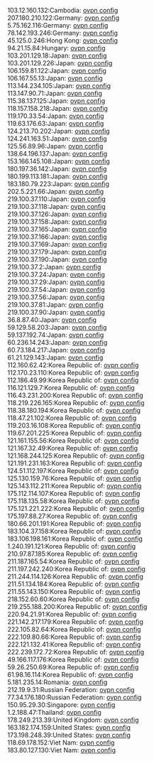 103.12.160.132:Cambodia: [ovpn config](vpn/103_12_160_132.ovpn)  
207.180.210.122:Germany: [ovpn config](vpn/207_180_210_122.ovpn)  
5.75.162.116:Germany: [ovpn config](vpn/5_75_162_116.ovpn)  
78.142.193.246:Germany: [ovpn config](vpn/78_142_193_246.ovpn)  
45.125.0.246:Hong Kong: [ovpn config](vpn/45_125_0_246.ovpn)  
94.21.15.84:Hungary: [ovpn config](vpn/94_21_15_84.ovpn)  
103.201.129.18:Japan: [ovpn config](vpn/103_201_129_18.ovpn)  
103.201.129.226:Japan: [ovpn config](vpn/103_201_129_226.ovpn)  
106.159.81.122:Japan: [ovpn config](vpn/106_159_81_122.ovpn)  
106.167.55.13:Japan: [ovpn config](vpn/106_167_55_13.ovpn)  
113.144.234.105:Japan: [ovpn config](vpn/113_144_234_105.ovpn)  
113.147.90.71:Japan: [ovpn config](vpn/113_147_90_71.ovpn)  
115.38.137.125:Japan: [ovpn config](vpn/115_38_137_125.ovpn)  
118.157.158.218:Japan: [ovpn config](vpn/118_157_158_218.ovpn)  
119.170.33.54:Japan: [ovpn config](vpn/119_170_33_54.ovpn)  
119.63.176.63:Japan: [ovpn config](vpn/119_63_176_63.ovpn)  
124.213.70.202:Japan: [ovpn config](vpn/124_213_70_202.ovpn)  
124.241.163.51:Japan: [ovpn config](vpn/124_241_163_51.ovpn)  
125.56.89.96:Japan: [ovpn config](vpn/125_56_89_96.ovpn)  
138.64.196.137:Japan: [ovpn config](vpn/138_64_196_137.ovpn)  
153.166.145.108:Japan: [ovpn config](vpn/153_166_145_108.ovpn)  
180.197.36.142:Japan: [ovpn config](vpn/180_197_36_142.ovpn)  
180.199.113.181:Japan: [ovpn config](vpn/180_199_113_181.ovpn)  
183.180.79.223:Japan: [ovpn config](vpn/183_180_79_223.ovpn)  
202.5.221.66:Japan: [ovpn config](vpn/202_5_221_66.ovpn)  
219.100.37.110:Japan: [ovpn config](vpn/219_100_37_110.ovpn)  
219.100.37.118:Japan: [ovpn config](vpn/219_100_37_118.ovpn)  
219.100.37.126:Japan: [ovpn config](vpn/219_100_37_126.ovpn)  
219.100.37.158:Japan: [ovpn config](vpn/219_100_37_158.ovpn)  
219.100.37.165:Japan: [ovpn config](vpn/219_100_37_165.ovpn)  
219.100.37.166:Japan: [ovpn config](vpn/219_100_37_166.ovpn)  
219.100.37.169:Japan: [ovpn config](vpn/219_100_37_169.ovpn)  
219.100.37.179:Japan: [ovpn config](vpn/219_100_37_179.ovpn)  
219.100.37.190:Japan: [ovpn config](vpn/219_100_37_190.ovpn)  
219.100.37.2:Japan: [ovpn config](vpn/219_100_37_2.ovpn)  
219.100.37.24:Japan: [ovpn config](vpn/219_100_37_24.ovpn)  
219.100.37.29:Japan: [ovpn config](vpn/219_100_37_29.ovpn)  
219.100.37.54:Japan: [ovpn config](vpn/219_100_37_54.ovpn)  
219.100.37.56:Japan: [ovpn config](vpn/219_100_37_56.ovpn)  
219.100.37.81:Japan: [ovpn config](vpn/219_100_37_81.ovpn)  
219.100.37.90:Japan: [ovpn config](vpn/219_100_37_90.ovpn)  
36.8.87.40:Japan: [ovpn config](vpn/36_8_87_40.ovpn)  
59.129.58.203:Japan: [ovpn config](vpn/59_129_58_203.ovpn)  
59.137.192.74:Japan: [ovpn config](vpn/59_137_192_74.ovpn)  
60.236.14.243:Japan: [ovpn config](vpn/60_236_14_243.ovpn)  
60.73.184.217:Japan: [ovpn config](vpn/60_73_184_217.ovpn)  
61.21.129.143:Japan: [ovpn config](vpn/61_21_129_143.ovpn)  
112.160.62.42:Korea Republic of: [ovpn config](vpn/112_160_62_42.ovpn)  
112.170.23.110:Korea Republic of: [ovpn config](vpn/112_170_23_110.ovpn)  
112.186.49.99:Korea Republic of: [ovpn config](vpn/112_186_49_99.ovpn)  
116.121.129.7:Korea Republic of: [ovpn config](vpn/116_121_129_7.ovpn)  
116.43.231.200:Korea Republic of: [ovpn config](vpn/116_43_231_200.ovpn)  
118.219.226.165:Korea Republic of: [ovpn config](vpn/118_219_226_165.ovpn)  
118.38.180.194:Korea Republic of: [ovpn config](vpn/118_38_180_194.ovpn)  
118.47.21.102:Korea Republic of: [ovpn config](vpn/118_47_21_102.ovpn)  
119.203.16.108:Korea Republic of: [ovpn config](vpn/119_203_16_108.ovpn)  
119.67.201.225:Korea Republic of: [ovpn config](vpn/119_67_201_225.ovpn)  
121.161.155.56:Korea Republic of: [ovpn config](vpn/121_161_155_56.ovpn)  
121.167.32.49:Korea Republic of: [ovpn config](vpn/121_167_32_49.ovpn)  
121.168.244.125:Korea Republic of: [ovpn config](vpn/121_168_244_125.ovpn)  
121.191.231.163:Korea Republic of: [ovpn config](vpn/121_191_231_163.ovpn)  
124.51.112.197:Korea Republic of: [ovpn config](vpn/124_51_112_197.ovpn)  
125.130.159.76:Korea Republic of: [ovpn config](vpn/125_130_159_76.ovpn)  
125.143.112.211:Korea Republic of: [ovpn config](vpn/125_143_112_211.ovpn)  
175.112.114.107:Korea Republic of: [ovpn config](vpn/175_112_114_107.ovpn)  
175.118.135.58:Korea Republic of: [ovpn config](vpn/175_118_135_58.ovpn)  
175.121.221.222:Korea Republic of: [ovpn config](vpn/175_121_221_222.ovpn)  
175.197.88.27:Korea Republic of: [ovpn config](vpn/175_197_88_27.ovpn)  
180.66.201.191:Korea Republic of: [ovpn config](vpn/180_66_201_191.ovpn)  
183.104.37.158:Korea Republic of: [ovpn config](vpn/183_104_37_158.ovpn)  
183.106.198.161:Korea Republic of: [ovpn config](vpn/183_106_198_161.ovpn)  
1.240.191.121:Korea Republic of: [ovpn config](vpn/1_240_191_121.ovpn)  
210.97.87.185:Korea Republic of: [ovpn config](vpn/210_97_87_185.ovpn)  
211.187.165.54:Korea Republic of: [ovpn config](vpn/211_187_165_54.ovpn)  
211.197.242.240:Korea Republic of: [ovpn config](vpn/211_197_242_240.ovpn)  
211.244.114.126:Korea Republic of: [ovpn config](vpn/211_244_114_126.ovpn)  
211.51.134.184:Korea Republic of: [ovpn config](vpn/211_51_134_184.ovpn)  
211.55.143.150:Korea Republic of: [ovpn config](vpn/211_55_143_150.ovpn)  
218.152.60.60:Korea Republic of: [ovpn config](vpn/218_152_60_60.ovpn)  
219.255.188.200:Korea Republic of: [ovpn config](vpn/219_255_188_200.ovpn)  
220.94.21.91:Korea Republic of: [ovpn config](vpn/220_94_21_91.ovpn)  
221.142.217.179:Korea Republic of: [ovpn config](vpn/221_142_217_179.ovpn)  
222.105.82.64:Korea Republic of: [ovpn config](vpn/222_105_82_64.ovpn)  
222.109.80.66:Korea Republic of: [ovpn config](vpn/222_109_80_66.ovpn)  
222.121.132.41:Korea Republic of: [ovpn config](vpn/222_121_132_41.ovpn)  
222.239.172.72:Korea Republic of: [ovpn config](vpn/222_239_172_72.ovpn)  
49.166.117.176:Korea Republic of: [ovpn config](vpn/49_166_117_176.ovpn)  
59.26.250.69:Korea Republic of: [ovpn config](vpn/59_26_250_69.ovpn)  
61.98.16.114:Korea Republic of: [ovpn config](vpn/61_98_16_114.ovpn)  
5.181.235.14:Romania: [ovpn config](vpn/5_181_235_14.ovpn)  
212.19.9.31:Russian Federation: [ovpn config](vpn/212_19_9_31.ovpn)  
77.34.176.180:Russian Federation: [ovpn config](vpn/77_34_176_180.ovpn)  
150.95.29.30:Singapore: [ovpn config](vpn/150_95_29_30.ovpn)  
1.2.188.47:Thailand: [ovpn config](vpn/1_2_188_47.ovpn)  
178.249.213.39:United Kingdom: [ovpn config](vpn/178_249_213_39.ovpn)  
163.182.174.159:United States: [ovpn config](vpn/163_182_174_159.ovpn)  
173.198.248.39:United States: [ovpn config](vpn/173_198_248_39.ovpn)  
118.69.178.152:Viet Nam: [ovpn config](vpn/118_69_178_152.ovpn)  
183.80.127.130:Viet Nam: [ovpn config](vpn/183_80_127_130.ovpn)  
